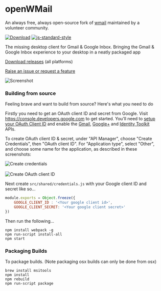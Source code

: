 # openWMail

An always free, always open-source fork of [wmail](https://github.com/Thomas101/wmail) maintained by a volunteer community.

[![Download](https://img.shields.io/github/downloads/openWMail/openWMail/total.svg)](https://github.com/openWMail/openWMail/releases)
[![js-standard-style](https://img.shields.io/badge/code%20style-standard-brightgreen.svg)](http://standardjs.com/)

The missing desktop client for Gmail & Google Inbox. Bringing the Gmail & Google Inbox experience to your desktop in a neatly packaged app

[Download releases](https://github.com/openWMail/openWMail/releases) (all platforms)

[Raise an issue or request a feature](https://github.com/openWMail/openWMail/issues)

![Screenshot](https://raw.githubusercontent.com/openWMail/openWMail/master/.github/screenshot.png "Screenshot")


### Building from source

Feeling brave and want to build from source? Here's what you need to do

Firstly you need to get an OAuth client ID and secret from Google.
Visit https://console.developers.google.com to get started.
You'll need to [setup your OAuth Client ID](https://console.developers.google.com/apis/credentials) and enable the [Gmail](https://console.developers.google.com/apis/api/gmail/overview), [Google+](https://console.developers.google.com/apis/api/plus/overview) and [Identity Toolkit](https://console.developers.google.com/apis/api/identitytoolkit/overview) APIs.

To create OAuth client ID & secret, under "API Manager", choose "Create Credentials", then "OAuth client ID".
For "Application type", select "Other", and choose some name for the application, as described in these screenshots:

![Create credentials](https://raw.githubusercontent.com/openWMail/openWMail/master/.github/gdc-create-credentials.png "Create Credentials")
<br />
<br />
![Create OAuth client ID](https://raw.githubusercontent.com/openWMail/openWMail/master/.github/gdc-oauth-client-id-creation.png "Create OAuth Client ID")

Next create `src/shared/credentials.js` with your Google client ID and secret like so...

```js
module.exports = Object.freeze({
	GOOGLE_CLIENT_ID : '<Your google client id>',
	GOOGLE_CLIENT_SECRET: '<Your google client secret>'
})
```

Then run the following...

```
npm install webpack -g
npm run-script install-all
npm start
```

### Packaging Builds

To package builds. (Note packaging osx builds can only be done from osx)
```
brew install msitools
npm install
npm rebuild
npm run-script package
```

